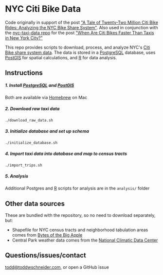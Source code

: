 # NYC Citi Bike Data

Code originally in support of the post ["A Tale of Twenty-Two Million Citi Bike Rides: Analyzing the NYC Bike Share System"](https://toddwschneider.com/posts/a-tale-of-twenty-two-million-citi-bikes-analyzing-the-nyc-bike-share-system/). Also used in conjunction with the [nyc-taxi-data repo](https://github.com/toddwschneider/nyc-taxi-data) for the post ["When Are Citi Bikes Faster Than Taxis in New York City?"](https://toddwschneider.com/posts/taxi-vs-citi-bike-nyc/)

This repo provides scripts to download, process, and analyze NYC's [Citi Bike share system data](https://www.citibikenyc.com/system-data). The data is stored in a [PostgreSQL](https://www.postgresql.org/) database, uses [PostGIS](https://postgis.net/) for spatial calculations, and [R](https://www.r-project.org/) for data analysis.

## Instructions

##### 1. Install [PostgreSQL](https://www.postgresql.org/download/) and [PostGIS](https://postgis.net/install)

Both are available via [Homebrew](https://brew.sh/) on Mac

##### 2. Download raw taxi data

`./download_raw_data.sh`

##### 3. Initialize database and set up schema

`./initialize_database.sh`

##### 4. Import taxi data into database and map to census tracts

`./import_trips.sh`

##### 5. Analysis

Additional Postgres and [R](https://www.r-project.org/) scripts for analysis are in the <code>analysis/</code> folder

## Other data sources

These are bundled with the repository, so no need to download separately, but:

- Shapefile for NYC census tracts and neighborhood tabulation areas comes from [Bytes of the Big Apple](http://www.nyc.gov/html/dcp/html/bytes/districts_download_metadata.shtml)
- Central Park weather data comes from the [National Climatic Data Center](https://www.ncdc.noaa.gov/)

## Questions/issues/contact

todd@toddwschneider.com, or open a GitHub issue
